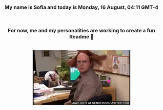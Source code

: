 


<div align="center">
<h3 >My name is Sofia and today is Monday, 16 August, 04:11 GMT-4</h3><br>
<h3 >For now, me and my personalities are working to create a fun Readme 👋
</h3><br>
<img src='img/dwight.gif' alt='working...'/>
</div>
